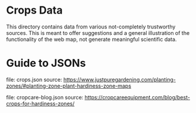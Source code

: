 # Crops Data

This directory contains data from various not-completely trustworthy sources. This is meant to offer suggestions and a general illustration of the functionality of the web map, not generate meaningful scientific data.

# Guide to JSONs

file: crops.json
source: https://www.justpuregardening.com/planting-zones/#planting-zone-plant-hardiness-zone-maps

file: cropcare-blog.json
source: https://cropcareequipment.com/blog/best-crops-for-hardiness-zones/
